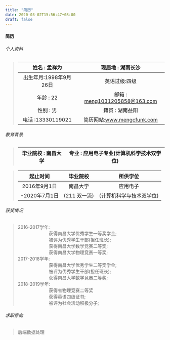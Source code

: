 ```yaml
---
title: "简历"
date: 2020-03-02T15:56:47+08:00
draft: false
---
```


#### 简历

###### 个人资料
>|姓名 : 孟祥为|现居地 : 湖南长沙|
>|:------------------------:|:-----------------------:|
>|出生年月:1998年9月26日|英语过级:四级|
>|年龄 : 22|邮箱 : meng1031205858@163.com|
>|性别 : 男|籍贯   : 湖南益阳|
>|电话 :13330119021|简历网站:<a href="www.mengcfunk.com">www.mengcfunk.com</a>|


###### 教育背景
>|毕业院校 : 南昌大学|专业 : 应用电子专业(计算机科学技术双学位)|
>|:--------------:|:---------------------------------:|

>|起止时间|毕业院校|所供学位|
>|:-:|:-:|:-:|
>|2016年9月1日|南昌大学|应用电子|
>|-2020年7月1日|(211 双一流)|(计算机科学与技术双学位)|

###### 获奖情况
>2016-2017学年:  
>&emsp;&emsp;&emsp;&emsp;&emsp;&emsp;&emsp;获得南昌大学优秀学生一等奖学金;  
>&emsp;&emsp;&emsp;&emsp;&emsp;&emsp;&emsp;被评为优秀学生干部(担任班长);  
>&emsp;&emsp;&emsp;&emsp;&emsp;&emsp;&emsp;获得南昌大学数学竞赛二等奖;  
>&emsp;&emsp;&emsp;&emsp;&emsp;&emsp;&emsp;获得南昌大学物理竞赛一等奖;  
>2017-2018学年:  
>&emsp;&emsp;&emsp;&emsp;&emsp;&emsp;&emsp;获得南昌大学优秀学生二等奖学金;  
>&emsp;&emsp;&emsp;&emsp;&emsp;&emsp;&emsp;被评为优秀学生干部(担任班长);  
>&emsp;&emsp;&emsp;&emsp;&emsp;&emsp;&emsp;获得南昌大学数学竞赛二等奖;  
>2018-2019学年:  
>&emsp;&emsp;&emsp;&emsp;&emsp;&emsp;&emsp;获得省物理竞赛二等奖  
>&emsp;&emsp;&emsp;&emsp;&emsp;&emsp;&emsp;获得英语四级证书;  
>&emsp;&emsp;&emsp;&emsp;&emsp;&emsp;&emsp;被评为社会活动积极分子;  

###### 求职意向
>后端数据处理